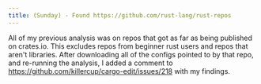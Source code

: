 ```yaml
---
title: (Sunday) - Found https://github.com/rust-lang/rust-repos
---
```


All of my previous analysis was on repos that got as far as being published on crates.io. This excludes repos from beginner rust users and repos that aren't libraries. After downloading all of the configs pointed to by that repo, and re-running the analysis, I added a comment to https://github.com/killercup/cargo-edit/issues/218 with my findings.
